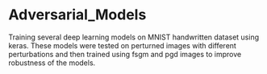 # Adversarial_Models
Training several deep learning models on MNIST handwritten dataset using keras. These models were tested on perturned images with different perturbations and then trained using fsgm and pgd images to improve robustness of the models.
